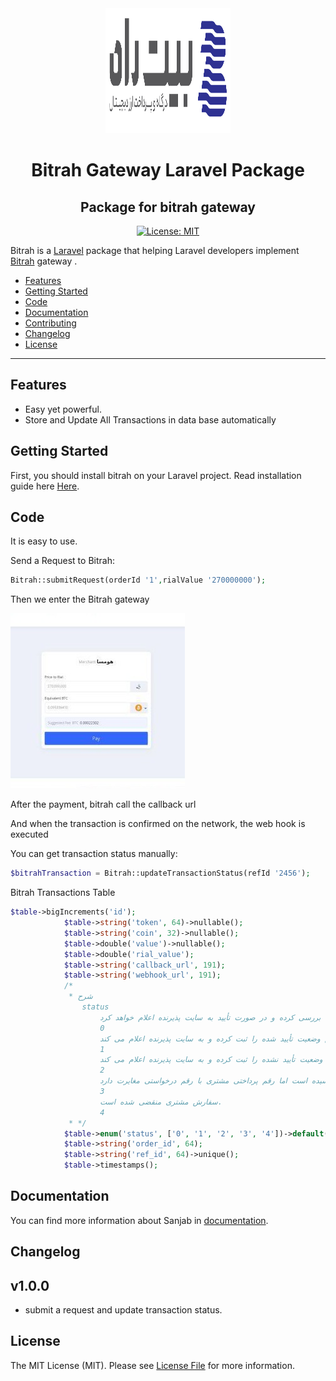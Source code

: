 <div align="center">
    <img src="./images/logo.svg" width="200" height="200">
</div>
<h1 align="center">Bitrah Gateway Laravel Package</h1>
<h2 align="center">Package for bitrah gateway</h2>

<div align="center">

[![License: MIT](https://img.shields.io/badge/License-MIT-brightgreen.svg)](https://opensource.org/licenses/MIT)

</div>

Bitrah is a [Laravel](http://laravel.com/) package that helping Laravel developers implement [Bitrah](http://bitrah.ir/) gateway .


- [Features](#features)
- [Getting Started](#getting-started)
- [Code](#code)
- [Documentation](#documentation)
- [Contributing](#contributing)
- [Changelog](#changelog)
- [License](#license)


---


## Features
* Easy yet powerful.
* Store and Update All Transactions in data base automatically

## Getting Started
First, you should install bitrah on your Laravel project. Read installation guide here [Here](https://bitrah.ir).

## Code
It is easy to use.

Send a Request to Bitrah:
```php
Bitrah::submitRequest(orderId '1',rialValue '270000000');
```
Then we enter the ‌Bitrah gateway 

![Code](./images/bitrah1.jpeg)

After the payment, bitrah call the callback url

And when the transaction is confirmed on the network, the web hook is executed

You can get transaction status manually:
```php
$bitrahTransaction = Bitrah::updateTransactionStatus(refId '2456');
```
Bitrah Transactions Table
```php
$table->bigIncrements('id');
            $table->string('token', 64)->nullable();
            $table->string('coin', 32)->nullable();
            $table->double('value')->nullable();
            $table->double('rial_value');
            $table->string('callback_url', 191);
            $table->string('webhook_url', 191);
            /*
             * شرح
                status
                    سفارش مشتری ثبت شده و مشتری در حال پرداخت است. بیت راه وضعیت تراکنش را در شبکه بررسی کرده و در صورت تأیید به سایت پذیرنده اعلام خواهد کرد.
                    0
                    مشتری سفارش خود را پرداخت کرده و تراکنش مذکور به تأیید شبکه رسیده است. بیت‌راه  پس از استعلام تأیید تراکنش وضعیت تأیید شده را ثبت کرده و به سایت پذیرنده اعلام می کند.
                    1
                    مشتری سفارش خود را پرداخت نکرده یا تراکنش مذکور در شبکه تأیید نشده است. پس از استعلام تأیید تراکنش وضعیت تأیید نشده را ثبت کرده و به سایت پذیرنده اعلام می کند.
                    2
                    مشتری سفارش خود را پرداخت کرده و تراکنش مذکور به تأیید شبکه رسیده است اما رقم پرداختی مشتری با رقم درخواستی مغایرت دارد.
                    3
                    سفارش مشتری منقضی شده است.
                    4
             * */
            $table->enum('status', ['0', '1', '2', '3', '4'])->default('0');
            $table->string('order_id', 64);
            $table->string('ref_id', 64)->unique();
            $table->timestamps();
```

## Documentation
You can find more information about Sanjab in [documentation](https://www.bitrah.ir/en/doc).


## Changelog
## v1.0.0
* submit a request and update transaction status.


## License

The MIT License (MIT). Please see [License File](LICENSE.md) for more information.
